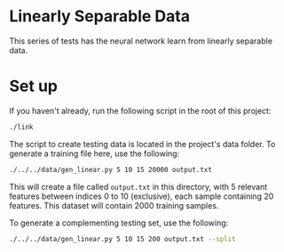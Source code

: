Linearly Separable Data
=======================

This series of tests has the neural network learn from linearly
separable data.


Set up
======
If you haven't already, run the following script in the root of
this project:
```bash
./link
```
The script to create testing data is located in the project's
data folder. To generate a training file here, use the following:
```bash
./../../data/gen_linear.py 5 10 15 20000 output.txt
```

This will create a file called `output.txt` in this directory,
with 5 relevant features between indices 0 to 10 (exclusive),
each sample containing 20 features. This dataset will contain 
2000 training samples.

To generate a complementing testing set, use the following:
```bash
./../../data/gen_linear.py 5 10 15 200 output.txt --split
```


